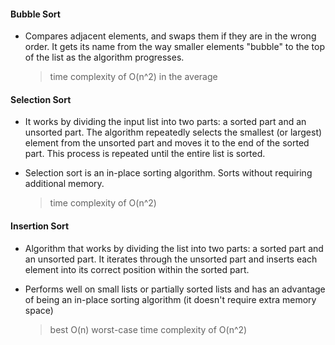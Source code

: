 #### Bubble Sort
* Compares adjacent elements, and swaps them if they are in the wrong order. It gets its name from the way smaller elements "bubble" to the top of the list as the algorithm progresses.

    > time complexity of O(n^2) in the average

#### Selection Sort
* It works by dividing the input list into two parts: a sorted part and an unsorted part. The algorithm repeatedly selects the smallest (or largest) element from the unsorted part and moves it to the end of the sorted part. This process is repeated until the entire list is sorted.
* Selection sort is an in-place sorting algorithm. Sorts without requiring additional memory.

    > time complexity of O(n^2)

#### Insertion Sort
* Algorithm that works by dividing the list into two parts: a sorted part and an unsorted part. It iterates through the unsorted part and inserts each element into its correct position within the sorted part. 
* Performs well on small lists or partially sorted lists and has an advantage of being an in-place sorting algorithm (it doesn't require extra memory space)

    > best O(n) worst-case time complexity of O(n^2)
